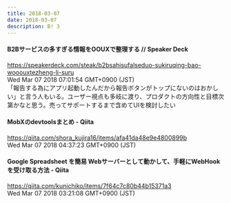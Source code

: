 ```yaml
---
title: 2018-03-07
date: 2018-03-07
description: B! 3
---
```


#### B2Bサービスの多すぎる情報をOOUXで整理する // Speaker Deck
https://speakerdeck.com/steak/b2bsahisufalseduo-sukiruqing-bao-wooouxtezheng-li-suru<br>
Wed Mar 07 2018 07:01:54 GMT+0900 (JST)<br>
「報告する為にアプリ起動したんだから報告ボタンがトップにないのはおかしい」と言う人もいる。ユーザー視点も多岐に渡り、プロダクトの方向性と目標次第かなと思う。売ってサポートするまで含めてUIを検討したい


#### MobXのdevtoolsまとめ - Qiita
https://qiita.com/shora_kujira16/items/afa41da48e9e4800899b<br>
Wed Mar 07 2018 04:37:23 GMT+0900 (JST)<br>


#### Google Spreadsheet を簡易 Webサーバーとして動かして、手軽にWebHookを受け取る方法 - Qiita
https://qiita.com/kunichiko/items/7f64c7c80b44b15371a3<br>
Wed Mar 07 2018 03:21:08 GMT+0900 (JST)<br>


